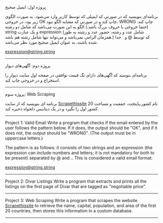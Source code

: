 پروژه‌ اول: ایمیل صحیح

برنامه‌ای بنویسید که در صورتی که ایمیلی که توسط کاربر وارد می‌شود، به صورت الگوی زیر بود، در خروجی OK چاپ کند و در صورتی که مشابه الگو نبود، WRONG چاپ کند. (حتما خروجی با حروف بزرگ باشد.)
الگو به این صورت می‌باشد که شامل دو رشته string و یک عبارت expression (شامل عدد و رشته، حضور عدد و رشته به طور همزمان الزامی نمی‌باشد و می‌تواند تنها شامل رشته هم باشد.) که توسط @ و . جدا شده باشند، به عنوان ایمیل صحیح مورد نظر می‌باشد.

expression@string.string

-  -  -  -  -  -  -  -  -  -  -  -  -  -  -  -  -  -  -  -  -  -  -  -  -  -  -  -  -  -  -  -  -  -  -  -  -  -  -  -  -  -  -  -  -  -  -  -  -  -  -  -  -  -  -  -  -  -  -  -  
پروژه دوم: آگهی‌های دیوار

برنامه‌ای بنوسید که آگهی‌های دارای تگ قیمت توافقی در صفحه اول سایت دیوار را استخراج و در خروجی چاپ کند.


-  -  -  -  -  -  -  -  -  -  -  -  -  -  -  -  -  -  -  -  -  -  -  -  -  -  -  -  -  -  -  -  -  -  -  -  -  -  -  -  -  -  -  -  -  -  -  -  -  -  -  -  -  -  -  -  -  -  -  -  
پروژه سوم: Web Scraping

برنامه ای بنویسید که از سایت [Scrapethissite](https://www.scrapethissite.com/pages/simple/) نام کشور،پایتخت، جمعیت و مساحت 20 کشور اول را بگیرد و در یک دیتابیس دلخواه ذخیره کند.


-  -  -  -  -  -  -  -  -  -  -  -  -  -  -  -  -  -  -  -  -  -  -  -  -  -  -  -  -  -  -  -  -  -  -  -  -  -  -  -  -  -  -  -  -  -  -  -  -  -  -  -  -  -  -  -  -  -  -  -  

Project 1: Valid Email
Write a program that checks if the email entered by the user follows the pattern below. If it does, the output should be "OK", and if it does not, the output should be "WRONG". (The output must be in uppercase letters.)

The pattern is as follows: it consists of two strings and an expression (the expression can include numbers and letters; it is not mandatory for both to be present) separated by @ and .. This is considered a valid email format:

expression@string.string

-  -  -  -  -  -  -  -  -  -  -  -  -  -  -  -  -  -  -  -  -  -  -  -  -  -  -  -  -  -  -  -  -  -  -  -  -  -  -  -  -  -  -  -  -  -  -  -  -  -  -  -  -  -  -  -  -  -  -  -  

Project 2: Divar Listings
Write a program that extracts and prints all the listings on the first page of Divar that are tagged as "negotiable price".

-  -  -  -  -  -  -  -  -  -  -  -  -  -  -  -  -  -  -  -  -  -  -  -  -  -  -  -  -  -  -  -  -  -  -  -  -  -  -  -  -  -  -  -  -  -  -  -  -  -  -  -  -  -  -  -  -  -  -  -  

Project 3: Web Scraping
Write a program that scrapes the website [Scrapethissite](https://www.scrapethissite.com/pages/simple/) to retrieve the name, capital, population, and area of the first 20 countries, then stores this information in a custom database.

-  -  -  -  -  -  -  -  -  -  -  -  -  -  -  -  -  -  -  -  -  -  -  -  -  -  -  -  -  -  -  -  -  -  -  -  -  -  -  -  -  -  -  -  -  -  -  -  -  -  -  -  -  -  -  -  -  -  -  -  
